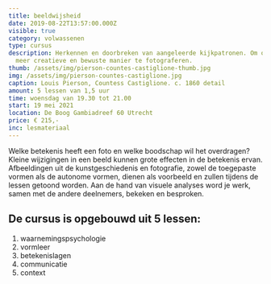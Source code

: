```yaml
---
title: beeldwijsheid
date: 2019-08-22T13:57:00.000Z
visible: true
category: volwassenen
type: cursus
description: Herkennen en doorbreken van aangeleerde kijkpatronen. Om op een
  meer creatieve en bewuste manier te fotograferen.
thumb: /assets/img/pierson-countes-castiglione-thumb.jpg
img: /assets/img/pierson-countes-castiglione.jpg
caption: Louis Pierson, Countess Castiglione. c. 1860 detail
amount: 5 lessen van 1,5 uur
time: woensdag van 19.30 tot 21.00
start: 19 mei 2021
location: De Boog Gambiadreef 60 Utrecht
price: € 215,-
inc: lesmateriaal
---
```

Welke betekenis heeft een foto en welke boodschap wil het overdragen? Kleine wijzigingen in een beeld kunnen grote effecten in de betekenis ervan. Afbeeldingen uit de kunstgeschiedenis en fotografie, zowel de toegepaste vormen als de autonome vormen, dienen als voorbeeld en zullen tijdens de lessen getoond worden. Aan de hand van visuele analyses word je werk, samen met de andere deelnemers, bekeken en besproken. 

## De cursus is opgebouwd uit 5 lessen:

1. waarnemingspsychologie
2. vormleer
3. betekenislagen
4. communicatie
5. context
